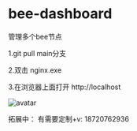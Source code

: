 # bee-dashboard
管理多个bee节点


1.git pull main分支

2.双击 nginx.exe

3.在浏览器上面打开 http://localhost


![avatar](https://z3.ax1x.com/2021/05/29/2AUkTA.png)

拓展中： 有需要定制+v: 18720762936



